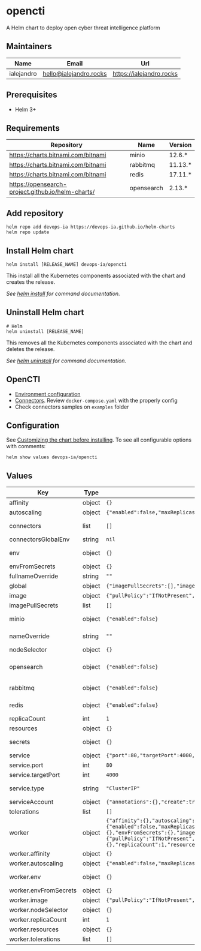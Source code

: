 # opencti

A Helm chart to deploy open cyber threat intelligence platform

## Maintainers

| Name | Email | Url |
| ---- | ------ | --- |
| ialejandro | <hello@ialejandro.rocks> | <https://ialejandro.rocks> |

## Prerequisites

* Helm 3+

## Requirements

| Repository | Name | Version |
|------------|------|---------|
| https://charts.bitnami.com/bitnami | minio | 12.6.* |
| https://charts.bitnami.com/bitnami | rabbitmq | 11.13.* |
| https://charts.bitnami.com/bitnami | redis | 17.11.* |
| https://opensearch-project.github.io/helm-charts/ | opensearch | 2.13.* |

## Add repository

```console
helm repo add devops-ia https://devops-ia.github.io/helm-charts
helm repo update
```

## Install Helm chart

```console
helm install [RELEASE_NAME] devops-ia/opencti
```

This install all the Kubernetes components associated with the chart and creates the release.

_See [helm install](https://helm.sh/docs/helm/helm_install/) for command documentation._

## Uninstall Helm chart

```console
# Helm
helm uninstall [RELEASE_NAME]
```

This removes all the Kubernetes components associated with the chart and deletes the release.

_See [helm uninstall](https://helm.sh/docs/helm/helm_uninstall/) for command documentation._

## OpenCTI

* [Environment configuration](https://docs.opencti.io/5.8.X/deployment/configuration/#platform)
* [Connectors](https://github.com/OpenCTI-Platform/connectors/tree/master). Review `docker-compose.yaml` with the properly config
* Check connectors samples on `examples` folder

## Configuration

See [Customizing the chart before installing](https://helm.sh/docs/intro/using_helm/#customizing-the-chart-before-installing). To see all configurable options with comments:

```console
helm show values devops-ia/opencti
```

## Values

| Key | Type | Default | Description |
|-----|------|---------|-------------|
| affinity | object | `{}` | Affinity for pod assignment |
| autoscaling | object | `{"enabled":false,"maxReplicas":100,"minReplicas":1,"targetCPUUtilizationPercentage":80}` | Autoscaling with CPU or memory utilization percentage |
| connectors | list | `[]` | Connectors ref: https://github.com/OpenCTI-Platform/connectors/tree/master |
| connectorsGlobalEnv | string | `nil` | Connector Global environment |
| env | object | `{}` | Environment variables to configure application ref: https://docs.opencti.io/5.8.X/deployment/configuration/#platform |
| envFromSecrets | object | `{}` | Secrets from variables with SOPS cipher |
| fullnameOverride | string | `""` | String to fully override opencti.fullname template |
| global | object | `{"imagePullSecrets":[],"imageRegistry":""}` | Global configuration |
| image | object | `{"pullPolicy":"IfNotPresent","repository":"opencti/platform","tag":""}` | Image registry |
| imagePullSecrets | list | `[]` | Global Docker registry secret names as an array |
| minio | object | `{"enabled":false}` | MinIO subchart deployment ref: https://github.com/bitnami/charts/blob/main/bitnami/minio/values.yaml  |
| nameOverride | string | `""` | String to partially override opencti.fullname template (will maintain the release name) |
| nodeSelector | object | `{}` | Node labels for pod assignment |
| opensearch | object | `{"enabled":false}` | OpenSearch subchart deployment ref: https://github.com/opensearch-project/helm-charts/blob/opensearch-2.13.0/charts/opensearch/values.yaml |
| rabbitmq | object | `{"enabled":false}` | RabbitMQ subchart deployment ref: https://github.com/bitnami/charts/blob/main/bitnami/rabbitmq/values.yaml |
| redis | object | `{"enabled":false}` | Redis subchart deployment ref: https://github.com/bitnami/charts/blob/main/bitnami/redis/values.yaml |
| replicaCount | int | `1` | Number of replicas |
| resources | object | `{}` | The resources limits and requested |
| secrets | object | `{}` | Secrets values to create credencials (cipher with SOPS) and reference by envFromSecrets |
| service | object | `{"port":80,"targetPort":4000,"type":"ClusterIP"}` | Kubernetes servide to expose Pod |
| service.port | int | `80` | Kubernetes Service port |
| service.targetPort | int | `4000` | Pod expose port |
| service.type | string | `"ClusterIP"` | Kubernetes Service type. Allowed values: NodePort, LoadBalancer or ClusterIP |
| serviceAccount | object | `{"annotations":{},"create":true,"name":""}` | Enable creation of ServiceAccount |
| tolerations | list | `[]` | Tolerations for pod assignment |
| worker | object | `{"affinity":{},"autoscaling":{"enabled":false,"maxReplicas":100,"minReplicas":1,"targetCPUUtilizationPercentage":80},"enabled":true,"env":{},"envFromSecrets":{},"image":{"pullPolicy":"IfNotPresent","repository":"opencti/worker","tag":""},"nodeSelector":{},"replicaCount":1,"resources":{},"tolerations":[]}` | OpenCTI worker deployment configuration |
| worker.affinity | object | `{}` | Affinity for pod assignment |
| worker.autoscaling | object | `{"enabled":false,"maxReplicas":100,"minReplicas":1,"targetCPUUtilizationPercentage":80}` | Autoscaling with CPU or memory utilization percentage |
| worker.env | object | `{}` | Environment variables to configure application ref: https://docs.opencti.io/5.8.X/deployment/configuration/#platform |
| worker.envFromSecrets | object | `{}` | Secrets from variables with SOPS cipher |
| worker.image | object | `{"pullPolicy":"IfNotPresent","repository":"opencti/worker","tag":""}` | Image registry |
| worker.nodeSelector | object | `{}` | Node labels for pod assignment |
| worker.replicaCount | int | `1` | Number of replicas |
| worker.resources | object | `{}` | The resources limits and requested |
| worker.tolerations | list | `[]` | Tolerations for pod assignment |